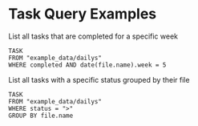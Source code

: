 # Task Query Examples

List all tasks that are completed for a specific week
```dataview
TASK
FROM "example_data/dailys"
WHERE completed AND date(file.name).week = 5
```


List all tasks with a specific status grouped by their file
```dataview
TASK
FROM "example_data/dailys"
WHERE status = ">"
GROUP BY file.name
```

